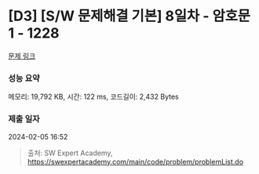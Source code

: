 # [D3] [S/W 문제해결 기본] 8일차 - 암호문1 - 1228 

[문제 링크](https://swexpertacademy.com/main/code/problem/problemDetail.do?contestProbId=AV14w-rKAHACFAYD) 

### 성능 요약

메모리: 19,792 KB, 시간: 122 ms, 코드길이: 2,432 Bytes

### 제출 일자

2024-02-05 16:52



> 출처: SW Expert Academy, https://swexpertacademy.com/main/code/problem/problemList.do